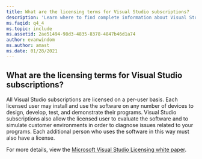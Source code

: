 ```yaml
---
title: What are the licensing terms for Visual Studio subscriptions? 
description: 'Learn where to find complete information about Visual Studio licensing terms'
ms.faqid: q4_4
ms.topic: include
ms.assetid: 2ae51494-98d3-4835-8378-4847b46d1a74
author: evanwindom
ms.author: amast
ms.date: 01/28/2021
---
```


## What are the licensing terms for Visual Studio subscriptions? 

All Visual Studio subscriptions are licensed on a per-user basis.  Each licensed user may install and use the software on any number of devices to design, develop, test, and demonstrate their programs.  Visual Studio subscriptions also allow the licensed user to evaluate the software and to simulate customer environments in order to diagnose issues related to your programs.  Each additional person who uses the software in this way must also have a license. 

For more details, view the [Microsoft Visual Studio Licensing white paper](https://aka.ms/vslicensing). 